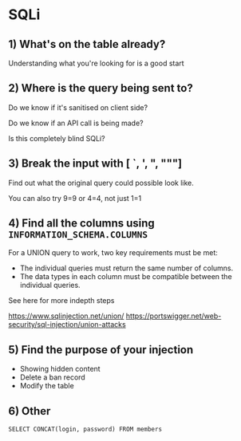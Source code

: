 # SQLi 

## 1) What's on the table already? 

Understanding what you're looking for is a good start 

## 2) Where is the query being sent to? 

Do we know if it's sanitised on client side? 

Do we know if an API call is being made? 

Is this completely blind SQLi? 

## 3) Break the input with [ `, ', ", """] 

Find out what the original query could possible look like. 

You can also try 9=9 or 4=4, not just 1=1

## 4) Find all the columns using `INFORMATION_SCHEMA.COLUMNS`

For a UNION query to work, two key requirements must be met:

* The individual queries must return the same number of columns.
* The data types in each column must be compatible between the individual queries.

See here for more indepth steps 

https://www.sqlinjection.net/union/
https://portswigger.net/web-security/sql-injection/union-attacks

## 5) Find the purpose of your injection

* Showing hidden content 
* Delete a ban record
* Modify the table 

## 6) Other 

```
SELECT CONCAT(login, password) FROM members
```